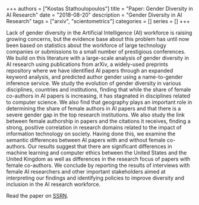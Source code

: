 +++
authors = ["Kostas Stathoulopoulos"]
title = "Paper: Gender Diversity in AI Research"
date = "2018-08-20"
description = "Gender Diversity in AI Research"
tags = ["arxiv", "scientometrics"]
categories = []
series = []
+++

Lack of gender diversity in the Artificial Intelligence (AI) workforce is raising growing concerns, but the evidence base about this problem has until now been based on statistics about the workforce of large technology companies or submissions to a small number of prestigious conferences. We build on this literature with a large-scale analysis of gender diversity in AI research using publications from arXiv, a widely-used preprints repository where we have identified AI papers through an expanded keyword analysis, and predicted author gender using a name-to-gender inference service. We study the evolution of gender diversity in various disciplines, countries and institutions, finding that while the share of female co-authors in AI papers is increasing, it has stagnated in disciplines related to computer science. We also find that geography plays an important role in determining the share of female authors in AI papers and that there is a severe gender gap in the top research institutions. We also study the link between female authorship in papers and the citations it receives, finding a strong, positive correlation in research domains related to the impact of information technology on society. Having done this, we examine the semantic differences between AI papers with and without female co-authors. Our results suggest that there are significant differences in machine learning and computer ethics between the United States and the United Kingdom as well as differences in the research focus of papers with female co-authors. We conclude by reporting the results of interviews with female AI researchers and other important stakeholders aimed at interpreting our findings and identifying policies to improve diversity and inclusion in the AI research workforce.

Read the paper on [SSRN](https://papers.ssrn.com/sol3/papers.cfm?abstract_id=3428240).

